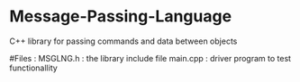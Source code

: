 # Message-Passing-Language
C++ library for passing commands and data between objects

#Files :
MSGLNG.h : the library include file
main.cpp : driver program to test functionallity
